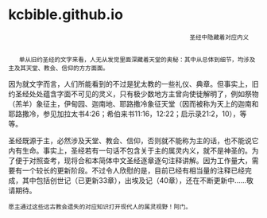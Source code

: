 # kcbible.github.io



                                                       圣经中隐藏着对应内义


       单从旧约圣经的文字来看，人无从发觉里面深藏着天堂的奥秘：其中从总体到细节，均涉及主及其天堂、教会、信仰的方方面面。

因为就文字而言，人们所能看到的不过是犹太教的一些礼仪、典章。但事实上，旧约圣经处处蕴含字面不可见的灵义，只有极少数地方主曾向使徒解明了，例如祭物（羔羊）象征主，伊甸园、迦南地、耶路撒冷象征天堂（因而被称为天上的迦南和耶路撒冷，参见加拉太书4:26；希伯来书11:16，12:22；启示录21:2，10），等等。

圣经既源于主，必然涉及天堂、教会、信仰，否则就不能称为主的话，也不能说它内有生命。事实上，圣经若有一句话不包含关于主的属灵内义，就不是神圣的。为了便于对照查考，现将合和本简体中文圣经逐章逐句注释讲解。因为工作量大，需要有一个较长的更新阶段。不过令人欣慰的是，目前已经有相当量的注释已经完成，其中包括创世记（已更新33章），出埃及记（40章），还在不断更新中......敬请期待。

    愿主通过这些远古教会遗失的对应知识打开现代人的属灵视野！阿门。
